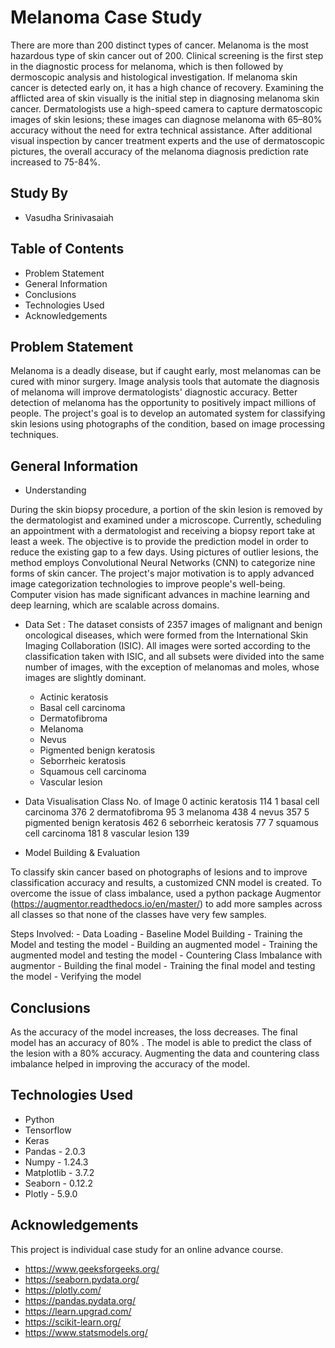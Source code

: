 # Melanoma Case Study


There are more than 200 distinct types of cancer. Melanoma is the most hazardous type of skin cancer out of 200. Clinical screening is the first step in the diagnostic process for melanoma, which is then followed by dermoscopic analysis and histological investigation. If melanoma skin cancer is detected early on, it has a high chance of recovery. Examining the afflicted area of skin visually is the initial step in diagnosing melanoma skin cancer. Dermatologists use a high-speed camera to capture dermatoscopic images of skin lesions; these images can diagnose melanoma with 65–80% accuracy without the need for extra technical assistance. After additional visual inspection by cancer treatment experts and the use of dermatoscopic pictures, the overall accuracy of the melanoma diagnosis prediction rate increased to 75-84%. 




## Study By
- Vasudha Srinivasaiah

## Table of Contents
* Problem Statement
* General Information
* Conclusions
* Technologies Used
* Acknowledgements

<!-- You can include any other section that is pertinent to your problem -->
## Problem Statement

Melanoma is a deadly disease, but if caught early, most melanomas can be cured with minor surgery. Image analysis tools that automate the diagnosis of melanoma will improve dermatologists' diagnostic accuracy. Better detection of melanoma has the opportunity to positively impact millions of people.
The project's goal is to develop an automated system for classifying skin lesions using photographs of the condition, based on image processing techniques.
    



## General Information

- Understanding

During the skin biopsy procedure, a portion of the skin lesion is removed by the dermatologist and examined under a microscope. Currently, scheduling an appointment with a dermatologist and receiving a biopsy report take at least a week. The objective is to provide the prediction model in order to reduce the existing gap to a few days. Using pictures of outlier lesions, the method employs Convolutional Neural Networks (CNN) to categorize nine forms of skin cancer. 
The project's major motivation is to apply advanced image categorization technologies to improve people's well-being. Computer vision has made significant advances in machine learning and deep learning, which are scalable across domains.

- Data Set :
The dataset consists of 2357 images of malignant and benign oncological diseases, which were formed from the International Skin Imaging Collaboration (ISIC). All images were sorted according to the classification taken with ISIC, and all subsets were divided into the same number of images, with the exception of melanomas and moles, whose images are slightly dominant.

   - Actinic keratosis
   - Basal cell carcinoma
   - Dermatofibroma
   - Melanoma
   - Nevus
   - Pigmented benign keratosis
   - Seborrheic keratosis
   - Squamous cell carcinoma
   - Vascular lesion
    
- Data Visualisation
Class 	No. of Image
    0 	actinic keratosis 	114
    1 	basal cell carcinoma 	376
    2 	dermatofibroma 	95
    3 	melanoma 	438
    4 	nevus 	357
    5 	pigmented benign keratosis 	462
    6 	seborrheic keratosis 	77
    7 	squamous cell carcinoma 	181
    8 	vascular lesion 	139


- Model Building & Evaluation

To classify skin cancer based on photographs of lesions and to improve classification accuracy and results, a customized CNN model is created. To overcome the issue of class imbalance, used a python package Augmentor (https://augmentor.readthedocs.io/en/master/) to add more samples across all classes so that none of the classes have very few samples.

Steps Involved:
    - Data Loading
    - Baseline Model Building
    - Training the Model and testing the model
    - Building an augmented model
    - Training the augmented model and testing the model
    - Countering Class Imbalance with augmentor
    - Building the final model
    - Training the final model and testing the model
    - Verifying the model


<!-- You don't have to answer all the questions - just the ones relevant to your project. -->

## Conclusions

As the accuracy of the model increases, the loss decreases. The final model has an accuracy of 80% . The model is able to predict the class of the lesion with a 80% accuracy. Augmenting the data and countering class imbalance helped in improving the accuracy of the model.


## Technologies Used

- Python
- Tensorflow
- Keras
- Pandas - 2.0.3
- Numpy - 1.24.3
- Matplotlib - 3.7.2
- Seaborn - 0.12.2
- Plotly - 5.9.0

<!-- As the libraries versions keep on changing, it is recommended to mention the version of library used in this project -->

## Acknowledgements

This project is individual case study for an online advance course.
- https://www.geeksforgeeks.org/
- https://seaborn.pydata.org/
- https://plotly.com/
- https://pandas.pydata.org/
- https://learn.upgrad.com/
- https://scikit-learn.org/
- https://www.statsmodels.org/



<!-- Optional -->
<!-- ## License -->
<!-- This project is open source and available under the [... License](). -->

<!-- You don't have to include all sections - just the one's relevant to your project -->
